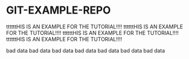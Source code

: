 # GIT-EXAMPLE-REPO

ttttttHIS IS AN EXAMPLE FOR THE TUTORIAL!!!!
ttttttHIS IS AN EXAMPLE FOR THE TUTORIAL!!!!
ttttttHIS IS AN EXAMPLE FOR THE TUTORIAL!!!!
ttttttHIS IS AN EXAMPLE FOR THE TUTORIAL!!!!

bad data
bad data
bad data
bad data
bad data
bad data
bad data
